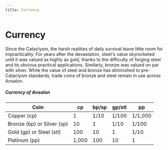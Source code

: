 ```yaml
---
title: Currency
---
```


# Currency

Since the Cataclysm, the harsh realities of daily survival leave little room for impracticality. For years after the devastation, steel's value skyrocketed until it was valued as highly as gold, thanks to the difficulty of forging steel and its obvious practical applications. Similarly, bronze was valued on par with silver. While the value of steel and bronze has diminished to pre-Cataclysm standards, trade coins of bronze and steel remain in use across Ansalon.

##### Currency of Ansalon
| Coin                       | cp    | bp/sp | gp/stl | pp      |
|----------------------------|-------|-------|--------|---------|
| Copper (cp)                | 1     | 1/10  | 1/100  | 1/1,000 |
| Bronze (bp) or Silver (sp) | 10    | 1     | 1/10   | 1/100   |
| Gold (gp) or Steel (stl)   | 100   | 10    | 1      | 1/10    |
| Platinum (pp)              | 1,000 | 100   | 10     | 1       |
